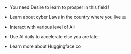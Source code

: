 - You need Desire to learn to prosper in this field <img width="15" height="15" alt="image" src="https://github.com/user-attachments/assets/13073f8a-2551-41cd-8deb-2a803392581c" />
- Learn about cyber Laws in the country where you live ⚖️
- Interact with various level of AI<img width="15" height="15" alt="image" src="https://github.com/user-attachments/assets/5683f834-6995-4052-8522-121ecb7869a3" />


- Use AI daily to accelerate else you are late
- Learn more about Huggingface.co
